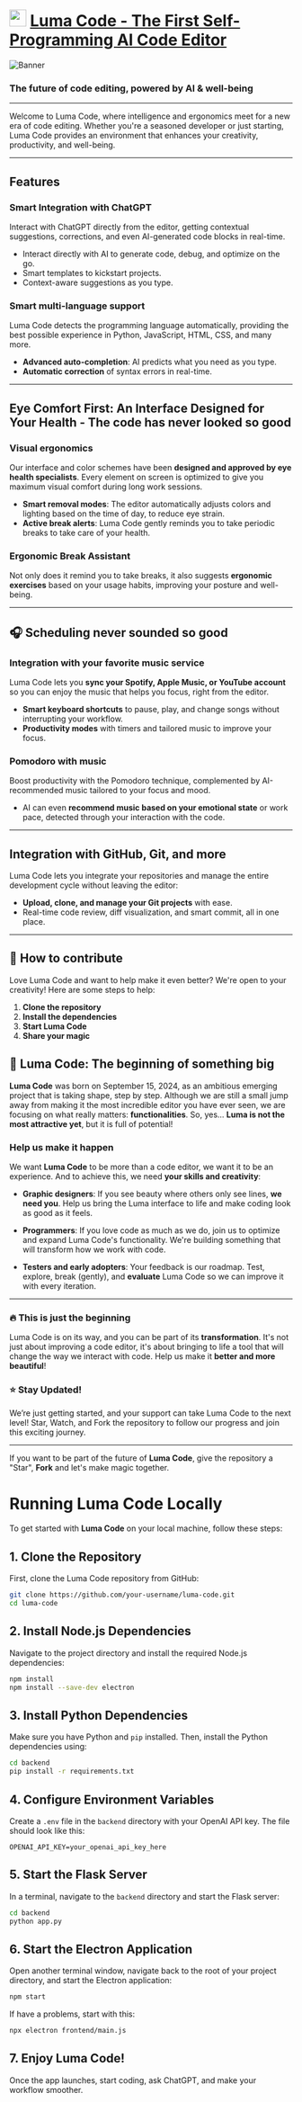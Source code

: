 # <img src="https://github.com/user-attachments/assets/77de282c-2276-4a93-9db1-abaa3de2ceb9" width="30"> **[Luma Code - The First Self-Programming AI Code Editor]()**

![Banner](https://github.com/user-attachments/assets/05018e3c-3fb6-4c86-b702-c1d807ee4826)

### The future of code editing, powered by AI & well-being 

---

Welcome to Luma Code, where intelligence and ergonomics meet for a new era of code editing. Whether you're a seasoned developer or just starting, Luma Code provides an environment that enhances your creativity, productivity, and well-being.

---

## **Features**

### **Smart Integration with ChatGPT**
Interact with ChatGPT directly from the editor, getting contextual suggestions, corrections, and even AI-generated code blocks in real-time.

- Interact directly with AI to generate code, debug, and optimize on the go.
- Smart templates to kickstart projects.
- Context-aware suggestions as you type.

### **Smart multi-language support**
Luma Code detects the programming language automatically, providing the best possible experience in Python, JavaScript, HTML, CSS, and many more.

- **Advanced auto-completion**: AI predicts what you need as you type.
- **Automatic correction** of syntax errors in real-time.

---

## **Eye Comfort First: An Interface Designed for Your Health - The code has never looked so good**

### **Visual ergonomics**
Our interface and color schemes have been **designed and approved by eye health specialists**. Every element on screen is optimized to give you maximum visual comfort during long work sessions.

- **Smart removal modes**: The editor automatically adjusts colors and lighting based on the time of day, to reduce eye strain.
- **Active break alerts**: Luma Code gently reminds you to take periodic breaks to take care of your health.

### **Ergonomic Break Assistant**
Not only does it remind you to take breaks, it also suggests **ergonomic exercises** based on your usage habits, improving your posture and well-being.

---

## 🎧 **Scheduling never sounded so good**

### **Integration with your favorite music service**
Luma Code lets you **sync your Spotify, Apple Music, or YouTube account** so you can enjoy the music that helps you focus, right from the editor.

- **Smart keyboard shortcuts** to pause, play, and change songs without interrupting your workflow.
- **Productivity modes** with timers and tailored music to improve your focus.

### **Pomodoro with music**
Boost productivity with the Pomodoro technique, complemented by AI-recommended music tailored to your focus and mood.

- AI can even **recommend music based on your emotional state** or work pace, detected through your interaction with the code.

---

## **Integration with GitHub, Git, and more**
Luma Code lets you integrate your repositories and manage the entire development cycle without leaving the editor:

- **Upload, clone, and manage your Git projects** with ease.
- Real-time code review, diff visualization, and smart commit, all in one place.

---

## 🤝 **How ​​to contribute**

Love Luma Code and want to help make it even better? We're open to your creativity! Here are some steps to help:

1. **Clone the repository**
2. **Install the dependencies**
3. **Start Luma Code**
4. **Share your magic**

## 🚧 **Luma Code: The beginning of something big**

**Luma Code** was born on September 15, 2024, as an ambitious emerging project that is taking shape, step by step. Although we are still a small jump away from making it the most incredible editor you have ever seen, we are focusing on what really matters: **functionalities**. So, yes... **Luma is not the most attractive yet**, but it is full of potential!

### **Help us make it happen**
We want **Luma Code** to be more than a code editor, we want it to be an experience. And to achieve this, we need **your skills and creativity**:

- **Graphic designers**: If you see beauty where others only see lines, **we need you**. Help us bring the Luma interface to life and make coding look as good as it feels.

- **Programmers**: If you love code as much as we do, join us to optimize and expand Luma Code's functionality. We're building something that will transform how we work with code.

- **Testers and early adopters**: Your feedback is our roadmap. Test, explore, break (gently), and **evaluate** Luma Code so we can improve it with every iteration.

---

### 🔥 **This is just the beginning**
Luma Code is on its way, and you can be part of its **transformation**. It's not just about improving a code editor, it's about bringing to life a tool that will change the way we interact with code. Help us make it **better and more beautiful**!

### ⭐ Stay Updated!

We’re just getting started, and your support can take Luma Code to the next level! Star, Watch, and Fork the repository to follow our progress and join this exciting journey.

---

If you want to be part of the future of **Luma Code**, give the repository a "Star", **Fork** and let's make magic together.


# Running Luma Code Locally

To get started with **Luma Code** on your local machine, follow these steps:

## 1. Clone the Repository

First, clone the Luma Code repository from GitHub:

```bash
git clone https://github.com/your-username/luma-code.git
cd luma-code
```

## 2. Install Node.js Dependencies

Navigate to the project directory and install the required Node.js dependencies:

```bash
npm install
npm install --save-dev electron
```

## 3. Install Python Dependencies

Make sure you have Python and `pip` installed. Then, install the Python dependencies using:

```bash
cd backend
pip install -r requirements.txt
```

## 4. Configure Environment Variables

Create a `.env` file in the `backend` directory with your OpenAI API key. The file should look like this:

```
OPENAI_API_KEY=your_openai_api_key_here
```

## 5. Start the Flask Server

In a terminal, navigate to the `backend` directory and start the Flask server:

```bash
cd backend
python app.py
```

## 6. Start the Electron Application

Open another terminal window, navigate back to the root of your project directory, and start the Electron application:

```bash
npm start
```

If have a problems, start with this:

```bash
npx electron frontend/main.js
```

## 7. Enjoy Luma Code!

Once the app launches, start coding, ask ChatGPT, and make your workflow smoother.
